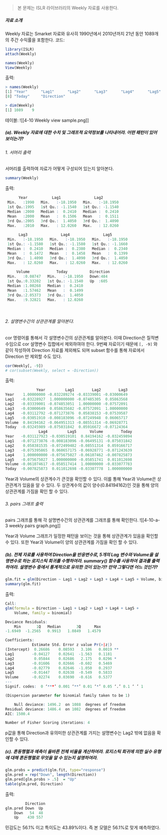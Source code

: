 >본 문제는 ISLR 라이브러리의 Weekly 자료를 사용한다.

##### 자료 소개
Weekly 자료는 Smarket 자료와 유사히 1990년에서 2010년까지 21년 동안 1089개의 주간 수익률을 포함한다.
코드:
``` R
library(ISLR)
attach(Weekly)

names(Weekly)
View(Weekly)
```

출력:
``` R
> names(Weekly)
[1] "Year"      "Lag1"      "Lag2"      "Lag3"      "Lag4"      "Lag5"      "Volume"   
[8] "Today"     "Direction"

> dim(Weekly)
[1] 1089    9
```

테이블: 
![[4-10 Weekly view sample.png]]
<br>

##### (a). Weekly 자료에 대한 수치 및 그래프적 요약정보를 나타내어라. 어떤 패턴이 있어 보이는가?

###### 1. 서머리 출력
서머리를 출력하여 자료가 어떻게 구성되어 있는지 알아본다.
``` R
summary(Weekly)
```

출력:
``` R
      Year           Lag1               Lag2         
 Min.   :1990   Min.   :-18.1950   Min.   :-18.1950  
 1st Qu.:1995   1st Qu.: -1.1540   1st Qu.: -1.1540  
 Median :2000   Median :  0.2410   Median :  0.2410  
 Mean   :2000   Mean   :  0.1506   Mean   :  0.1511  
 3rd Qu.:2005   3rd Qu.:  1.4050   3rd Qu.:  1.4090  
 Max.   :2010   Max.   : 12.0260   Max.   : 12.0260  
 
      Lag3               Lag4               Lag5         
 Min.   :-18.1950   Min.   :-18.1950   Min.   :-18.1950  
 1st Qu.: -1.1580   1st Qu.: -1.1580   1st Qu.: -1.1660  
 Median :  0.2410   Median :  0.2380   Median :  0.2340  
 Mean   :  0.1472   Mean   :  0.1458   Mean   :  0.1399  
 3rd Qu.:  1.4090   3rd Qu.:  1.4090   3rd Qu.:  1.4050  
 Max.   : 12.0260   Max.   : 12.0260   Max.   : 12.0260  
 
     Volume            Today          Direction 
 Min.   :0.08747   Min.   :-18.1950   Down:484  
 1st Qu.:0.33202   1st Qu.: -1.1540   Up  :605  
 Median :1.00268   Median :  0.2410             
 Mean   :1.57462   Mean   :  0.1499             
 3rd Qu.:2.05373   3rd Qu.:  1.4050             
 Max.   :9.32821   Max.   : 12.0260   
```
<br>

###### 2. 설명변수간의 상관관계를 알아본다.
cor 명령어를 통해서 각 설명변수간의 상관관계를 알아본다. 이때 Direction은 질적변수임으로 cor 설명변수 집합에서 제외하여야 한다. 9번째 자료이기 때문에 `[, -9]` 와 같이 작성하여 Direction 자료를 제외해도 되며 subset 함수를 통해 자료에서 Direction 만 제외할 수도 있다.
``` R
cor(Weekly[, -9])
# cor(subset(Weekly, select = -Direction))
```

출력:
``` R
              Year         Lag1        Lag2        Lag3
Year    1.00000000 -0.032289274 -0.03339001 -0.03000649
Lag1   -0.03228927  1.000000000 -0.07485305  0.05863568
Lag2   -0.03339001 -0.074853051  1.00000000 -0.07572091
Lag3   -0.03000649  0.058635682 -0.07572091  1.00000000
Lag4   -0.03112792 -0.071273876  0.05838153 -0.07539587
Lag5   -0.03051910 -0.008183096 -0.07249948  0.06065717
Volume  0.84194162 -0.064951313 -0.08551314 -0.06928771
Today  -0.03245989 -0.075031842  0.05916672 -0.07124364
               Lag4         Lag5      Volume        Today
Year   -0.031127923 -0.030519101  0.84194162 -0.032459894
Lag1   -0.071273876 -0.008183096 -0.06495131 -0.075031842
Lag2    0.058381535 -0.072499482 -0.08551314  0.059166717
Lag3   -0.075395865  0.060657175 -0.06928771 -0.071243639
Lag4    1.000000000 -0.075675027 -0.06107462 -0.007825873
Lag5   -0.075675027  1.000000000 -0.05851741  0.011012698
Volume -0.061074617 -0.058517414  1.00000000 -0.033077783
Today  -0.007825873  0.011012698 -0.03307778  1.000000000
```
Year과 Volume의 상관계수가 큰것을 확인할 수 있다. 이를 통해 Year과 Volume은 상관관계가 있음을 알 수 있다. 두 상관계수의 값이 양수(0.84194162)인 것을 통해 양의 상관관계를 가짐을 확인 할 수 있다.
<br>

###### 3. pairs 그래프 출력
pairs 그래프를 통해 각 설명변수간의 상관관계를 그래프를 통해 확인한다.
![[4-10-a-3 weekly pairs graph.png]]

Year과 Volume 그래프가 일정한 패턴을 보이는 것을 통해 상관관계가 있음을 확인할 수 있다.
또한 Year과 Volume이 양의 상관관계를 가짐을 확인 할 수 있다. 
<br>
##### (b). 전체 자료를 사용하여 Direction을 반응변수로, 5개의 Lag 변수와 Volume을 설명변수로 하는 로지스틱 회귀를 수행하여라. summary() 함수를 사용하여 결과를 출력하여라. 설명변수 중에서 통계적으로 유의한 것이 있는가? 만약 그렇다면 어느 것인가?
``` R
glm.fit = glm(Direction ~ Lag1 + Lag2 + Lag3 + Lag4 + Lag5 + Volume, binomial)
summary(glm.fit)
```

출력:
``` R
Call:
glm(formula = Direction ~ Lag1 + Lag2 + Lag3 + Lag4 + Lag5 + 
    Volume, family = binomial)

Deviance Residuals: 
    Min       1Q   Median       3Q      Max  
-1.6949  -1.2565   0.9913   1.0849   1.4579  

Coefficients:
            Estimate Std. Error z value Pr(>|z|)   
(Intercept)  0.26686    0.08593   3.106   0.0019 **
Lag1        -0.04127    0.02641  -1.563   0.1181   
Lag2         0.05844    0.02686   2.175   0.0296 * 
Lag3        -0.01606    0.02666  -0.602   0.5469   
Lag4        -0.02779    0.02646  -1.050   0.2937   
Lag5        -0.01447    0.02638  -0.549   0.5833   
Volume      -0.02274    0.03690  -0.616   0.5377   
---
Signif. codes:  0 ‘***’ 0.001 ‘**’ 0.01 ‘*’ 0.05 ‘.’ 0.1 ‘ ’ 1

(Dispersion parameter for binomial family taken to be 1)

    Null deviance: 1496.2  on 1088  degrees of freedom
Residual deviance: 1486.4  on 1082  degrees of freedom
AIC: 1500.4

Number of Fisher Scoring iterations: 4
```
p값을 통해 Direction과 유의미한 상관관계를 가지는 설명변수는 Lag2 밖에 없음을 확인할 수 있다.
<br>
##### (c). 혼동행렬과 예측이 올바른 전체 비율을 계산하여라. 로지스틱 회귀에 의한 실수 유형에 대해 혼돈행렬로 무엇을 알 수 있는지 설명하여라.
``` R
glm.probs = predict(glm.fit, type="response")
glm.pred = rep("Down", length(Direction))
glm.pred[glm.probs > .5]  = "Up"
table(glm.pred, Direction)
```

출력:
``` R
         Direction
glm.pred Down  Up
    Down   54  48
    Up    430 557
```
민감도는 56.1% 이고 특이도는 43.89%이다. 즉 본 모델은 56.1%로 맞게 예측하였다. 